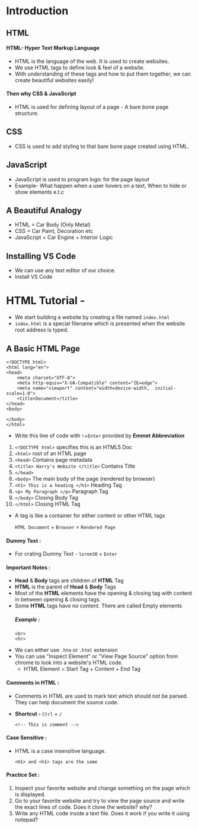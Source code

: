 # Introduction
## HTML
#### HTML- Hyper Text Markup Language
* HTML is the language of the web. It is used to create websites.
* We use HTML tags to define look & feel of a website.
* With understanding of these tags and how to put them together, we can create beautiful websites easily!

#### Then why CSS & JavaScript
* HTML is used for defining layout of a page - A bare bone page structure.

## CSS
* CSS is used to add styling to that bare bone page created using HTML.

## JavaScript
* JavaScript is used to program logic for the page layout
* Example- What happen when a user hovers on a text, When to hide or show elements e.t.c

## A Beautiful Analogy
* HTML        = Car Body (Only Metal)
* CSS         = Car Paint, Decoration etc
* JavaScript  = Car Engine + Interior Logic

## Installing VS Code
* We can use any text editor of our choice. 
* Install VS Code

# HTML Tutorial -
* We start building a website by creating a file named `index.html`
* `index.html` is a special filename which is presented when the website root address is typed.

## A Basic HTML Page
    <!DOCTYPE html>
    <html lang="en">
    <head>
        <meta charset="UTF-8">
        <meta http-equiv="X-UA-Compatible" content="IE=edge">
        <meta name="viewport" content="width=device-width,  initial-scale=1.0">
        <title>Document</title>
    </head>
    <body>

    </body>
    </html>
* Write this line of code with `!`+`Enter` provided by **Emmet Abbreviation**

1. `<!DOCTYPE html>` specifies this is an HTML5 Doc
2. `<html>` root of an HTML page
3. `<head>` Contains page metadata
4. `<title> Harry's Website </title>` Contains Title
5. `</head>`
6. `<body>` The main body of the page (rendered by browser)
7. `<h1> This is a heading </h1>` Heading Tag
8. `<p> My Paragraph </p>` Paragraph Tag
9. `</body>` Closing Body Tag
10. `</html>` Closing HTML Tag

* A tag is like a container for either content or other HTML tags

    `HTML Document` + `Browser` = `Rendered Page`
#### Dummy Text :
* For crating Dummy Text - `lorem30` + `Enter`

#### Important Notes :
* **Head** & **Body** tags are children of **HTML** Tag
* **HTML** is the parent of **Head** & **Body** Tags
* Most of the **HTML** elements have the opening & closing tag with content in between opening & closing tags.
* Some **HTML** tags have no content. There are called Empty elements
    ##### Example : 
      <br>
      <hr>
* We can either use `.htm` or `.html` extension
* You can use "Inspect Element" or "View Page Source" option from chrome to look into a website's HTML code.
    * HTML Element = Start Tag + Content + End Tag

#### Comments in HTML :
* Comments in HTML are used to mark text which should not be parsed. They can help document the source code.
* **Shortcut -** `Ctrl` + `/`

      <!-- This is comment -->

#### Case Sensitive :
* HTML is a case insensitive language.
    
      <H1> and <h1> tags are the same

#### Practice Set :
1. Inspect your favorite website and change something on the page which is displayed.
2. Go to your favorite website and try to view the page source and write the exact lines of code. Does it clone the website? why?
3. Write any HTML code inside a text file. Does it work  if you write it using notepad?


